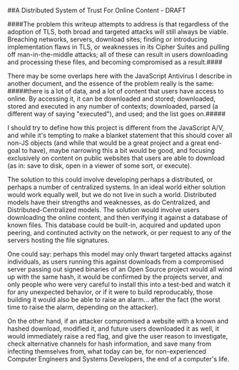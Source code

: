 ##A Distributed System of Trust For Online Content - DRAFT

####The problem this writeup attempts to address is that regardless of the adoption of TLS, both broad and targeted attacks will still always be viable. Breaching networks, servers, download sites; finding or introducing implementation flaws in TLS, or weaknesses in its Cipher Suites and pulling off man-in-the-middle attacks; all of these can result in users downloading and processing these files, and becoming compromised as a result.####

There may be some overlaps here with the JavaScript Antivirus I describe in another document, and the essence of the problem really is the same: #####there is a lot of data, and a lot of content that users have access to online. By accessing it, it can be downloaded and stored; downloaded, stored and executed in any number of contexts; downloaded, parsed (a different way of saying "executed"), and used; and the list goes on.#####

I should try to define how this project is different from the JavaScript A/V, and while it's tempting to make a blanket statement that this should cover all non-JS objects (and while that would be a great project and a great end-goal to have), maybe narrowing this a bit would be good, and focusing exclusively on content on public websites that users are able to download (as in: save to disk, open in a viewer of some sort, or execute).

The solution to this could involve developing perhaps a distributed, or perhaps a number of centralized systems. In an ideal world either solution would work equally well, but we do not live in such a world. Distributed models have their strengths and weaknesses, as do Centralized, and Distributed-Centralized models. The solution would involve users downloading the online content, and then verifying it against a database of known files. This database could be built-in, acquired and updated upon peering, and continuted activity on the network, or per request to any of the servers hosting the file signatures.


One could say: perhaps this model may only thwart targeted attacks against individuals, as users running this against downloads from a compromised server passing out signed binaries of an Open Source project would all wind up with the same hash, it would be confirmed by the projects server, and only people who were very careful to install this into a test-bed and watch it for any unexpected behavior, or if it were to build reproducably, those building it would also be able to raise an alarm... after the fact (the worst time to raise the alarm, depending on the attacker).

On the other hand, if an attacker compromised a website with a known and hashed download, modified it, and future users downloaded it as well, it would immediately raise a red flag, and give the user reason to investigate, check alternative channels for hash information, and save many from infecting themselves from, what today can be, for non-experienced Computer Engineers and Systems Developers, the end of a computer's life.
